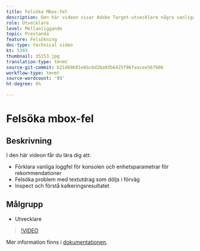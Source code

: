 ```yaml
---
title: Felsöka Mbox-fel
description: Den här videon visar Adobe Target-utvecklare några vanliga loggfel för konsolen och enhetsparametrar för rekommendationer. Lär dig hur du felsöker textutdragsproblemet och hur du inspekterar och förstår spårningsutdata.
role: Utvecklare
level: Mellanliggande
topic: Prestanda
feature: Felsökning
doc-type: technical video
kt: 5393
thumbnail: 35153.jpg
translation-type: tm+mt
source-git-commit: b21d69b01e6bc6d2ba93b6425f86feacee567b06
workflow-type: tm+mt
source-wordcount: '93'
ht-degree: 0%

---
```



# Felsöka mbox-fel

## Beskrivning

I den här videon får du lära dig att:

* Förklara vanliga loggfel för konsolen och enhetsparametrar för rekommendationer
* Felsöka problem med textutdrag som döljs i förväg
* Inspect och förstå kalkeringsresultatet

## Målgrupp

* Utvecklare

>[!VIDEO](https://video.tv.adobe.com/v/35153/?quality=12)

Mer information finns i [dokumentationen](https://docs.adobe.com/content/help/en/target/using/troubleshoot/troubleshooting-target.html).

